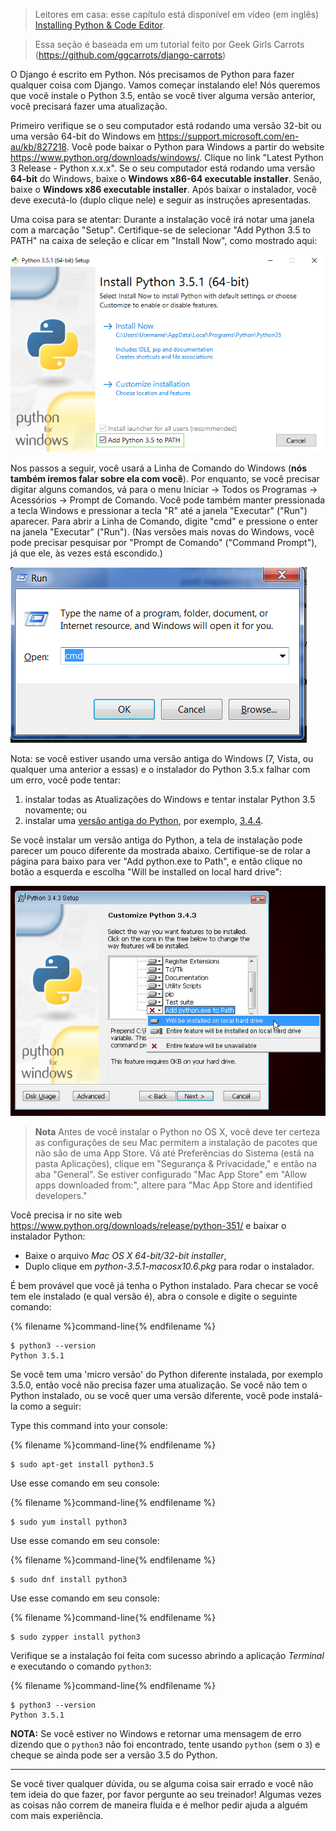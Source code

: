 > Leitores em casa: esse capítulo está disponível em vídeo (em inglês) [Installing Python & Code Editor](https://www.youtube.com/watch?v=pVTaqzKZCdA).

> Essa seção é baseada em um tutorial feito por Geek Girls Carrots (https://github.com/ggcarrots/django-carrots)

O Django é escrito em Python. Nós precisamos de Python para fazer qualquer coisa com Django. Vamos começar instalando ele! Nós queremos que você instale o Python 3.5, então se você tiver alguma versão anterior, você precisará fazer uma atualização.


<!--sec data-title="Windows" data-id="python_windows" data-collapse=true ces-->

Primeiro verifique se o seu computador está rodando uma versão 32-bit ou uma versão 64-bit do Windows em https://support.microsoft.com/en-au/kb/827218. Você pode baixar o Python para Windows a partir do website
https://www.python.org/downloads/windows/. Clique no link "Latest Python 3 Release - Python x.x.x". Se o seu computador está rodando uma versão **64-bit** do Windows, baixe o **Windows x86-64 executable installer**. Senão, baixe o **Windows x86 executable installer**. Após baixar o instalador, você deve executá-lo (duplo clique nele) e seguir as instruções apresentadas.

Uma coisa para se atentar: Durante a instalação você irá notar uma janela com a marcação "Setup". Certifique-se de selecionar "Add Python 3.5 to PATH" na caixa de seleção e clicar em "Install Now", como mostrado aqui:

![Não se esqueça de adicionar Python no Path](../python_installation/images/python-installation-options.png)

Nos passos a seguir, você usará a Linha de Comando do Windows (**nós também iremos falar sobre ela com você**). Por enquanto, se você precisar digitar alguns comandos, vá para o menu Iniciar → Todos os Programas → Acessórios → Prompt de Comando. Você pode também manter pressionada a tecla Windows e pressionar a tecla "R" até a janela "Executar" ("Run") aparecer. Para abrir a Linha de Comando, digite "cmd" e pressione o enter na janela "Executar" ("Run"). (Nas versões mais novas do Windows, você pode precisar pesquisar por "Prompt de Comando" ("Command Prompt"), já que ele, às vezes está escondido.)

![Digite "cmd" na janela "Executar" ("Run")](../python_installation/images/windows-plus-r.png)

Nota: se você estiver usando uma versão antiga do Windows (7, Vista, ou qualquer uma anterior a essas) e o instalador do Python 3.5.x falhar com um erro, você pode tentar:
1. instalar todas as Atualizações do Windows e tentar instalar Python 3.5 novamente; ou
2. instalar uma [versão antiga do Python](https://www.python.org/downloads/windows/), por exemplo, [3.4.4](https://www.python.org/downloads/release/python-344/).

Se você instalar um versão antiga do Python, a tela de instalação pode parecer um pouco diferente da mostrada abaixo. Certifique-se de rolar a página para baixo para ver "Add python.exe to Path", e então clique no botão a esquerda e escolha "Will be installed on local hard drive":

![Adicionar o Python no Path, versões antigas](../python_installation/images/add_python_to_windows_path.png)

<!--endsec-->

<!--sec data-title="OS X" data-id="python_OSX"
data-collapse=true ces-->

> **Nota** Antes de você instalar o Python no OS X, você deve ter certeza as configurações de seu Mac permitem a instalação de pacotes que não são de uma App Store. Vá até Preferências do Sistema (está na pasta Aplicações), clique em "Segurança & Privacidade," e então na aba "General". Se estiver configurado "Mac App Store" em "Allow apps downloaded from:", altere para "Mac App Store and identified developers."

Você precisa ir no site web https://www.python.org/downloads/release/python-351/ e baixar o instalador Python:

* Baixe o arquivo *Mac OS X 64-bit/32-bit installer*,
* Duplo clique em *python-3.5.1-macosx10.6.pkg* para rodar o instalador.

<!--endsec-->

<!--sec data-title="Linux" data-id="python_linux"
data-collapse=true ces-->

É bem provável que você já tenha o Python instalado. Para checar se você tem ele instalado (e qual versão é), abra o console e digite o seguinte comando:

{% filename %}command-line{% endfilename %}
```
$ python3 --version
Python 3.5.1
```

Se você tem uma 'micro versão' do Python diferente instalada, por exemplo 3.5.0, então você não precisa fazer uma atualização. Se você não tem o Python instalado, ou se você quer uma versão diferente, você pode instalá-la como a seguir:


<!--endsec-->

<!--sec data-title="Debian or Ubuntu" data-id="python_debian"
data-collapse=true ces-->

Type this command into your console:

{% filename %}command-line{% endfilename %}
```
$ sudo apt-get install python3.5
```

<!--endsec-->

<!--sec data-title="Fedora (up to 21)" data-id="python_fedora"
data-collapse=true ces-->


Use esse comando em seu console:

{% filename %}command-line{% endfilename %}
```
$ sudo yum install python3
```

<!--endsec-->

<!--sec data-title="Fedora (22+)" data-id="python_fedora22"
data-collapse=true ces-->

Use esse comando em seu console:

{% filename %}command-line{% endfilename %}
```
$ sudo dnf install python3
```

<!--endsec-->

<!--sec data-title="openSUSE" data-id="python_openSUSE"
data-collapse=true ces-->

Use esse comando em seu console:

{% filename %}command-line{% endfilename %}
```
$ sudo zypper install python3
```

<!--endsec-->

Verifique se a instalação foi feita com sucesso abrindo a aplicação *Terminal* e executando o comando `python3`:

{% filename %}command-line{% endfilename %}
```
$ python3 --version
Python 3.5.1
```

**NOTA:** Se você estiver no Windows e retornar uma mensagem de erro dizendo que o `python3` não foi encontrado, tente usando `python` (sem o `3`) e cheque se ainda pode ser a versão 3.5 do Python.

----

Se você tiver qualquer dúvida, ou se alguma coisa sair errado e você não tem ideia do que fazer, por favor pergunte ao seu treinador! Algumas vezes as coisas não correm de maneira fluida e é melhor pedir ajuda a alguém com mais experiência.
